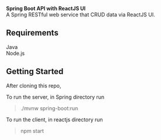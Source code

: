 
**Spring Boot API with ReactJS UI**</br>
A Spring RESTful web service that CRUD data via ReactJS UI.

## Requirements</br>
Java</br>
Node.js

## Getting Started </br>
After cloning this repo,

To run the server, in Spring directory run
> ./mvnw spring-boot:run

To run the client, in reactjs directory run
> npm start
